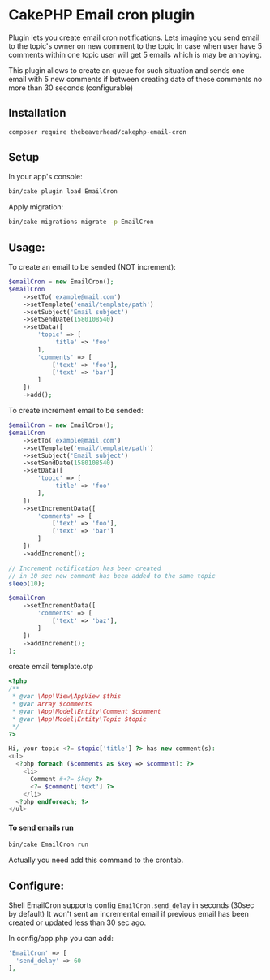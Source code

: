 # CakePHP Email cron plugin

Plugin lets you create email cron notifications. 
Lets imagine you send email to the topic's owner on new comment to the topic
In case when user have 5 comments within one topic user will get 5 emails which is may be annoying.

This plugin allows to create an queue for such situation and sends one email with 5 new comments
if between creating date of these comments no more than 30 seconds (configurable) 


## Installation

```sh
composer require thebeaverhead/cakephp-email-cron
```

## Setup

In your app's console:

```sh
bin/cake plugin load EmailCron
```

Apply migration:

```sh
bin/cake migrations migrate -p EmailCron
```

## Usage:

To create an email to be sended (NOT increment):

```php
$emailCron = new EmailCron();
$emailCron
    ->setTo('example@mail.com')
    ->setTemplate('email/template/path')
    ->setSubject('Email subject')
    ->setSendDate(1580108540)
    ->setData([
        'topic' => [
            'title' => 'foo'
        ], 
        'comments' => [
            ['text' => 'foo'], 
            ['text' => 'bar']
        ]
    ])
    ->add();
```
To create increment email to be sended:

```php
$emailCron = new EmailCron();
$emailCron
    ->setTo('example@mail.com')
    ->setTemplate('email/template/path')
    ->setSubject('Email subject')
    ->setSendDate(1580108540)
    ->setData([
        'topic' => [
            'title' => 'foo'
        ],
    ])
    ->setIncrementData([
        'comments' => [
            ['text' => 'foo'], 
            ['text' => 'bar']
        ]
    ])
    ->addIncrement();

// Increment notification has been created
// in 10 sec new comment has been added to the same topic
sleep(10);

$emailCron
    ->setIncrementData([
        'comments' => [
            ['text' => 'baz'], 
        ]
    ])
    ->addIncrement();
);
```

create email template.ctp

```php
<?php
/**
 * @var \App\View\AppView $this 
 * @var array $comments
 * @var \App\Model\Entity\Comment $comment
 * @var \App\Model\Entity\Topic $topic
 */
?>

Hi, your topic <?= $topic['title'] ?> has new comment(s):
<ul>
  <?php foreach ($comments as $key => $comment): ?>
    <li>
      Comment #<?= $key ?>
      <?= $comment['text'] ?>
    </li>
  <?php endforeach; ?>
</ul>
```

#### To send emails run

```sh
bin/cake EmailCron run
```
Actually you need add this command to the crontab.

## Configure:

Shell EmailCron supports config `EmailCron.send_delay` in seconds (30sec by default)
It won't sent an incremental email if previous email has been created or updated less than 30 sec ago.

In config/app.php you can add:
```php
'EmailCron' => [
  'send_delay' => 60
],
```